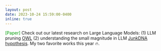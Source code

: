 ```yaml
---
layout: post
date: 2023-10-24 15:59:00-0400
inline: true
---
```




<font color=009f06>[Paper]</font> Check out our latest research on Large Language Models: (1) LLM pruning [OWL](https://arxiv.org/pdf/2310.05175.pdf) (2) understanding the small magnitude in LLM [JunkDNA hypothesis](https://arxiv.org/pdf/2310.02277.pdf). My two favorite works this year &#128293;.